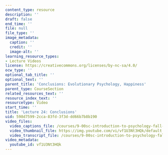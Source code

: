 ```yaml
---
content_type: resource
description: ''
draft: false
end_time: ''
file: null
file_type: ''
image_metadata:
  caption: ''
  credit: ''
  image-alt: ''
learning_resource_types:
- Lecture Videos
license: https://creativecommons.org/licenses/by-nc-sa/4.0/
ocw_type: ''
optional_tab_title: ''
optional_text: ''
parent_title: 'Conclusions: Evolutionary Psychology, Happiness'
parent_type: CourseSection
related_resources_text: ''
resource_index_text: ''
resourcetype: Video
start_time: ''
title: 'Lecture 24: Conclusions'
uid: 598d7599-2cca-83fd-3f3d-dd66b7b8b190
video_files:
  video_captions_file: /courses/9-00sc-introduction-to-psychology-fall-2011/5506aca97161535f88509b199856ca26_vf1U3Nt3HQk.vtt
  video_thumbnail_file: https://img.youtube.com/vi/vf1U3Nt3HQk/default.jpg
  video_transcript_file: /courses/9-00sc-introduction-to-psychology-fall-2011/a10ee6a45d616a170731d28df28b3a3b_vf1U3Nt3HQk.pdf
video_metadata:
  youtube_id: vf1U3Nt3HQk
---
```


